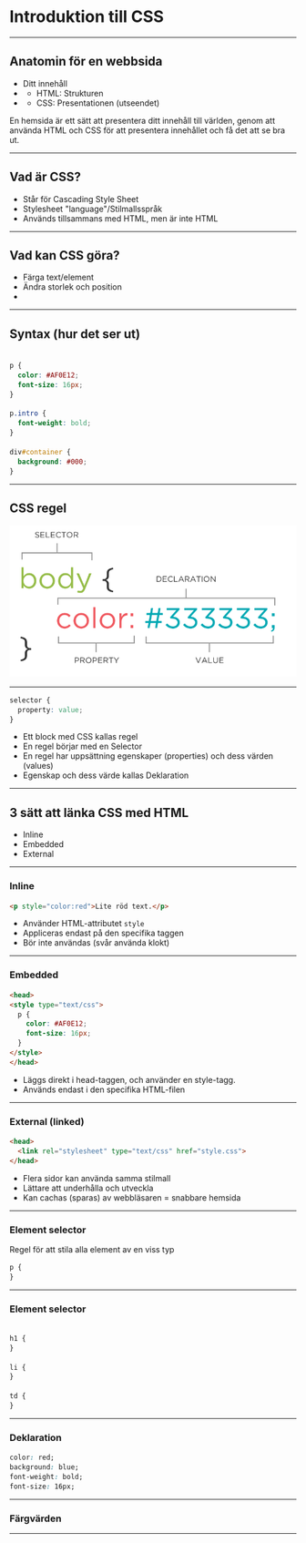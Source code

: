 # Introduktion till CSS

---


## Anatomin för en webbsida
- Ditt innehåll
- + HTML: Strukturen
- + CSS: Presentationen (utseendet)

En hemsida är ett sätt att presentera ditt innehåll till världen, genom att använda HTML och CSS för att presentera innehållet och få det att se bra ut.

---

## Vad är CSS?

- Står för Cascading Style Sheet
- Stylesheet "language"/Stilmallsspråk
- Används tillsammans med HTML, men är inte HTML

---

## Vad kan CSS göra?
- Färga text/element
- Ändra storlek och position
- 

---

## Syntax (hur det ser ut)

```css

p {
  color: #AF0E12;
  font-size: 16px;
}

p.intro {
  font-weight: bold;
}

div#container {
  background: #000;
}

```

---

## CSS regel

<img src="cssrule.png" alt="CSS regel">

---

```css
selector {
  property: value;
}
```

- Ett block med CSS kallas regel
- En regel börjar med en Selector
- En regel har uppsättning egenskaper (properties) och dess värden (values)
- Egenskap och dess värde kallas Deklaration

---

## 3 sätt att länka CSS med HTML
- Inline
- Embedded
- External

---
### Inline

```html
<p style="color:red">Lite röd text.</p>
```
- Använder HTML-attributet `style`
- Appliceras endast på den specifika taggen
- Bör inte användas (svår använda klokt)

---

### Embedded

```html
<head>
<style type="text/css">
  p {
    color: #AF0E12;
    font-size: 16px;
  }
</style>
</head>
```

- Läggs direkt i head-taggen, och använder en style-tagg.
- Används endast i den specifika HTML-filen

---

### External (linked)

```html
<head>
  <link rel="stylesheet" type="text/css" href="style.css">
</head>
```

- Flera sidor kan använda samma stilmall
- Lättare att underhålla och utveckla
- Kan cachas (sparas) av webbläsaren = snabbare hemsida

---
### Element selector

Regel för att stila alla element av en viss typ

```css
p {
}
```

---

### Element selector

```css

h1 {
}

li {
}

td {
}
```

---

### Deklaration

```css
color: red;
background: blue;
font-weight: bold;
font-size: 16px;
```

---


### Färgvärden

---